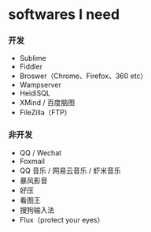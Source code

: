 # softwares I need

### 开发

- Sublime
- Fiddler
- Broswer（Chrome、Firefox、360 etc）
- Wampserver
- HeidiSQL
- XMind / 百度脑图
- FileZilla（FTP）


### 非开发

- QQ / Wechat
- Foxmail
- QQ 音乐 / 网易云音乐 / 虾米音乐
- 暴风影音
- 好压
- 看图王
- 搜狗输入法
- Flux（protect your eyes）
